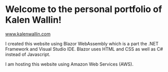 # Welcome to the personal portfolio of Kalen Wallin!
www.kalenwallin.com

I created this website using Blazor WebAssembly which is a part the .NET Framework and Visual Studio IDE. Blazor uses HTML and CSS as well as C# instead of Javascript.

I am hosting this website using Amazon Web Services (AWS).
